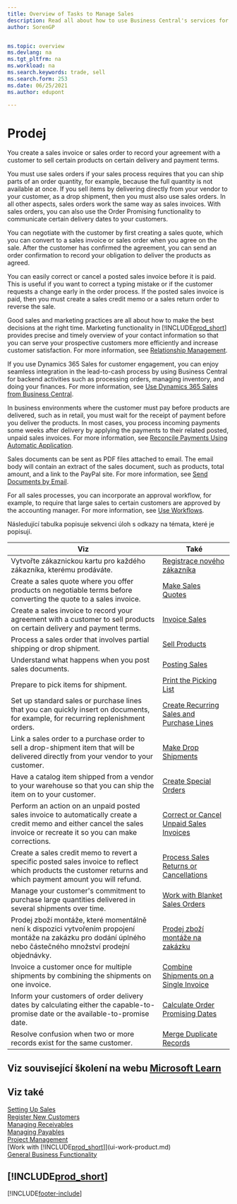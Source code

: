 ```yaml
---
title: Overview of Tasks to Manage Sales
description: Read all about how to use Business Central's services for managing sales activities with your customers with sales invoices, orders, quotes and more.
author: SorenGP


ms.topic: overview
ms.devlang: na
ms.tgt_pltfrm: na
ms.workload: na
ms.search.keywords: trade, sell
ms.search.form: 253
ms.date: 06/25/2021
ms.author: edupont

---
```

# Prodej
You create a sales invoice or sales order to record your agreement with a customer to sell certain products on certain delivery and payment terms.

You must use sales orders if your sales process requires that you can ship parts of an order quantity, for example, because the full quantity is not available at once. If you sell items by delivering directly from your vendor to your customer, as a drop shipment, then you must also use sales orders. In all other aspects, sales orders work the same way as sales invoices. With sales orders, you can also use the Order Promising functionality to communicate certain delivery dates to your customers.

You can negotiate with the customer by first creating a sales quote, which you can convert to a sales invoice or sales order when you agree on the sale. After the customer has confirmed the agreement, you can send an order confirmation to record your obligation to deliver the products as agreed.

You can easily correct or cancel a posted sales invoice before it is paid. This is useful if you want to correct a typing mistake or if the customer requests a change early in the order process. If the posted sales invoice is paid, then you must create a sales credit memo or a sales return order to reverse the sale.

Good sales and marketing practices are all about how to make the best decisions at the right time. Marketing functionality in [!INCLUDE[prod_short](includes/prod_short.md)] provides precise and timely overview of your contact information so that you can serve your prospective customers more efficiently and increase customer satisfaction. For more information, see [Relationship Management](marketing-relationship-management.md).

If you use Dynamics 365 Sales for customer engagement, you can enjoy seamless integration in the lead-to-cash process by using Business Central for backend activities such as processing orders, managing inventory, and doing your finances. For more information, see [Use Dynamics 365 Sales from Business Central](marketing-integrate-dynamicscrm.md).

In business environments where the customer must pay before products are delivered, such as in retail, you must wait for the receipt of payment before you deliver the products. In most cases, you process incoming payments some weeks after delivery by applying the payments to their related posted, unpaid sales invoices. For more information, see [Reconcile Payments Using Automatic Application](receivables-how-reconcile-payments-auto-application.md).

Sales documents can be sent as PDF files attached to email. The email body will contain an extract of the sales document, such as products, total amount, and a link to the PayPal site. For more information, see [Send Documents by Email](ui-how-send-documents-email.md).

For all sales processes, you can incorporate an approval workflow, for example, to require that large sales to certain customers are approved by the accounting manager. For more information, see [Use Workflows](across-use-workflows.md).

Následující tabulka popisuje sekvenci úloh s odkazy na témata, které je popisují.

| Viz | Také |
| --- | --- |
| Vytvořte zákaznickou kartu pro každého zákazníka, kterému prodáváte. | [Registrace nového zákazníka](sales-how-register-new-customers.md) |
| Create a sales quote where you offer products on negotiable terms before converting the quote to a sales invoice. | [Make Sales Quotes](sales-how-make-offers.md) |
| Create a sales invoice to record your agreement with a customer to sell products on certain delivery and payment terms. | [Invoice Sales](sales-how-invoice-sales.md) |
| Process a sales order that involves partial shipping or drop shipment. | [Sell Products](sales-how-sell-products.md) |
| Understand what happens when you post sales documents. | [Posting Sales](ui-post-sales.md) |
| Prepare to pick items for shipment. | [Print the Picking List](sales-how-print-picking-list.md) |
| Set up standard sales or purchase lines that you can quickly insert on documents, for example, for recurring replenishment orders. | [Create Recurring Sales and Purchase Lines](sales-how-work-standard-lines.md) |
| Link a sales order to a purchase order to sell a drop-shipment item that will be delivered directly from your vendor to your customer. | [Make Drop Shipments](sales-how-drop-shipment.md) |
| Have a catalog item shipped from a vendor to your warehouse so that you can ship the item on to your customer. | [Create Special Orders](sales-how-to-create-special-orders.md) |
| Perform an action on an unpaid posted sales invoice to automatically create a credit memo and either cancel the sales invoice or recreate it so you can make corrections. | [Correct or Cancel Unpaid Sales Invoices](sales-how-correct-cancel-sales-invoice.md) |
| Create a sales credit memo to revert a specific posted sales invoice to reflect which products the customer returns and which payment amount you will refund. | [Process Sales Returns or Cancellations](sales-how-process-sales-returns-cancellations.md) |
| Manage your customer's commitment to purchase large quantities delivered in several shipments over time. | [Work with Blanket Sales Orders](sales-how-to-create-blanket-sales-orders.md) |
| Prodej zboží montáže, které momentálně není k dispozici vytvořením propojení montáže na zakázku pro dodání úplného nebo částečného množství prodejní objednávky. | [Prodej zboží montáže na zakázku](assembly-how-to-sell-items-assembled-to-order.md) |
| Invoice a customer once for multiple shipments by combining the shipments on one invoice. | [Combine Shipments on a Single Invoice](sales-how-to-combine-shipments-on-a-single-invoice.md) |
| Inform your customers of order delivery dates by calculating either the capable-to-promise date or the available-to-promise date. | [Calculate Order Promising Dates](sales-how-to-calculate-order-promising-dates.md) |
| Resolve confusion when two or more records exist for the same customer. | [Merge Duplicate Records](sales-how-merge-duplicate-records.md) |

## Viz související školení na webu [Microsoft Learn](/learn/paths/sell-items-services-dynamics-365-business-central/)

## Viz také
[Setting Up Sales](sales-setup-sales.md)  
[Register New Customers](sales-how-register-new-customers.md)  
[Managing Receivables](receivables-manage-receivables.md)  
[Managing Payables](payables-manage-payables.md)  
[Project Management](projects-manage-projects.md)    
[Work with [!INCLUDE[prod_short](includes/prod_short.md)]](ui-work-product.md)  
[General Business Functionality](ui-across-business-areas.md)

## [!INCLUDE[prod_short](includes/free_trial_md.md)]


[!INCLUDE[footer-include](includes/footer-banner.md)]
